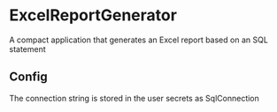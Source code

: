 # ExcelReportGenerator
A compact application that generates an Excel report based on an SQL statement

## Config
The connection string is stored in the user secrets as SqlConnection
